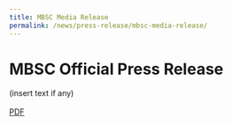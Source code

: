 ```yaml
---
title: MBSC Media Release
permalink: /news/press-release/mbsc-media-release/
---
```


# **MBSC Official Press Release**
(insert text if any)
<br>
<br>
[PDF](/news/press-release/files/media-release-for-mbsc.pdf)
